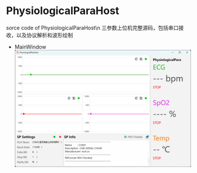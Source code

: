 # PhysiologicalParaHost
sorce code of PhysiologicalParaHost\n
三参数上位机完整源码，包括串口接收，以及协议解析和波形绘制
- MainWindow
![image](https://github.com/PAPRIKA-T/PhysiologicalParaHost/blob/master/Img/MainWindow.png)
